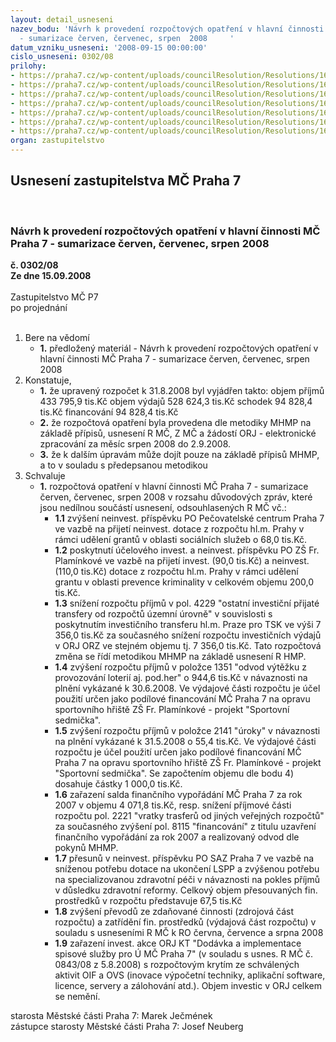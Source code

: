 ```yaml
---
layout: detail_usneseni
nazev_bodu: 'Návrh k provedení rozpočtových opatření v hlavní činnosti  MČ Praha 7
  - sumarizace červen, červenec, srpen  2008     '
datum_vzniku_usneseni: '2008-09-15 00:00:00'
cislo_usneseni: 0302/08
prilohy:
- https://praha7.cz/wp-content/uploads/councilResolution/Resolutions/16111/4-08-usnesenirm%c4%8d0728_08.doc
- https://praha7.cz/wp-content/uploads/councilResolution/Resolutions/16111/4-08-rm%c4%8d_d%c5%afvod.zpr.0728_08.doc
- https://praha7.cz/wp-content/uploads/councilResolution/Resolutions/16111/4-08-usnesen%c3%adrm%c4%8d0829_08.doc
- https://praha7.cz/wp-content/uploads/councilResolution/Resolutions/16111/4-08-rm%c4%8d_d%c5%afvod.zpr.0829_08.doc
- https://praha7.cz/wp-content/uploads/councilResolution/Resolutions/16111/4-08-us0888.doc
- https://praha7.cz/wp-content/uploads/councilResolution/Resolutions/16111/4-08-08rosrpen.doc
- https://praha7.cz/wp-content/uploads/councilResolution/Resolutions/16111/4-08-us0889.doc
organ: zastupitelstvo
---
```

<div id="ucUsn_pList" class="usn">
	<span><h2>Usnesení zastupitelstva MČ Praha 7 </h2>
<br></span><div class="standBody">
<span><h3>Návrh k provedení rozpočtových opatření v hlavní činnosti  MČ Praha 7 - sumarizace červen, červenec, srpen  2008     </h3></span><div class="center">
		<strong>č. 0302/08</strong><br>
	</div>
<div class="center">
		<strong>Ze dne 15.09.2008</strong><br><br>
	</div>Zastupitelstvo MČ P7<br> po projednání<br><br><ol>
<li>Bere na vědomí<ul><li>
<strong>1.</strong> předložený materiál - Návrh k provedení rozpočtových opatření v hlavní činnosti  MČ Praha 7 - sumarizace červen, červenec, srpen  2008     </li></ul>
</li>
<li>Konstatuje,<ul>
<li>
<strong>1.</strong> že upravený rozpočet k 31.8.2008  byl  vyjádřen takto:                                         objem příjmů       	    433 795,9 tis.Kč                                                              objem výdajů       	    528 624,3 tis.Kč                                                                             schodek                	      94 828,4 tis.Kč                                                     financování        	                  94 828,4 tis.Kč  </li>
<li>
<strong>2.</strong> že rozpočtová opatření byla provedena dle metodiky MHMP na základě přípisů, usnesení R MČ, Z MČ a žádostí ORJ - elektronické zpracování za měsíc srpen 2008 do 2.9.2008.</li>
<li>
<strong>3.</strong> že k dalším úpravám může dojít pouze na základě přípisů MHMP, a to v souladu s předepsanou metodikou</li>
</ul>
</li>
<li>Schvaluje<ul><li>
<strong>1.</strong> rozpočtová opatření v hlavní činnosti MČ Praha 7 - sumarizace červen, červenec, srpen  2008 v rozsahu důvodových zpráv, které jsou nedílnou součástí usnesení, odsouhlasených  R MČ vč.:<ul>
<li>
<strong>1.1</strong> zvýšení  neinvest. příspěvku PO Pečovatelské centrum Praha 7 ve vazbě na přijetí neinvest. dotace z rozpočtu hl.m. Prahy v rámci udělení grantů v oblasti sociálních služeb  o 68,0 tis.Kč.</li>
<li>
<strong>1.2</strong> poskytnutí účelového invest. a neinvest. příspěvku PO ZŠ Fr. Plamínkové ve vazbě na přijetí invest. (90,0 tis.Kč) a neinvest. (110,0 tis.Kč) dotace z rozpočtu hl.m. Prahy v rámci udělení grantu v oblasti prevence kriminality v celkovém objemu 200,0 tis.Kč.</li>
<li>
<strong>1.3</strong> snížení rozpočtu příjmů v pol. 4229 "ostatní investiční přijaté transfery od rozpočtů územní úrovně"  v souvislosti s poskytnutím investičního transferu hl.m. Praze pro TSK ve výši 7 356,0 tis.Kč za současného  snížení rozpočtu investičních výdajů v ORJ ORZ ve stejném objemu tj. 7 356,0 tis.Kč. Tato rozpočtová změna se řídí metodikou MHMP na základě usnesení R HMP.</li>
<li>
<strong>1.4</strong> zvýšení rozpočtu  příjmů v položce 1351 "odvod  výtěžku  z provozování  loterií aj. pod.her" o 944,6 tis.Kč v návaznosti na plnění vykázané k 30.6.2008. Ve výdajové části rozpočtu je účel použití určen jako podílové financování MČ Praha 7 na  opravu sportovního hřiště ZŠ Fr. Plamínkové - projekt "Sportovní sedmička".</li>
<li>
<strong>1.5</strong> zvýšení rozpočtu příjmů  v položce 2141 "úroky" v návaznosti na plnění vykázané k 31.5.2008 o 55,4 tis.Kč. Ve výdajové části rozpočtu je účel použití určen jako podílové financování MČ Praha 7 na  opravu sportovního hřiště ZŠ Fr. Plamínkové - projekt "Sportovní sedmička". Se započtením objemu dle bodu 4) dosahuje částky 1 000,0 tis.Kč. </li>
<li>
<strong>1.6</strong> zařazení salda finančního vypořádání MČ Praha 7 za rok 2007 v objemu 4 071,8 tis.Kč, resp. snížení příjmové části rozpočtu pol. 2221 "vratky trasferů od jiných veřejných rozpočtů"  za současného zvýšení pol. 8115 "financování" z titulu uzavření finančního vypořádání za rok 2007 a realizovaný  odvod  dle pokynů MHMP.</li>
<li>
<strong>1.7</strong> přesunů v neinvest.  příspěvku PO SAZ Praha 7 ve vazbě na sníženou potřebu dotace na ukončení LSPP a zvýšenou potřebu na specializovanou zdravotní péči v návaznosti na pokles příjmů v důsledku zdravotní reformy. Celkový objem přesouvaných fin. prostředků v rozpočtu představuje 67,5 tis.Kč</li>
<li>
<strong>1.8</strong> zvýšení převodů ze zdaňované činnosti (zdrojová část rozpočtu) a zatřídění  fin. prostředků (výdajová část rozpočtu) v souladu s usneseními R MČ k RO června, července a srpna 2008</li>
<li>
<strong>1.9</strong> zařazení invest. akce ORJ KT "Dodávka a implementace spisové služby pro Ú MČ Praha 7" (v souladu s usnes. R MČ č. 0843/08 z 5.8.2008) s rozpočtovým krytím ze schválených aktivit OIF a OVS (inovace výpočetní techniky, aplikační software, licence, servery a zálohování atd.).  Objem investic v  ORJ celkem se nemění.</li>
</ul>
</li></ul>
</li>
</ol>starosta Městské části Praha 7: Marek Ječmének<br>zástupce starosty Městské části Praha 7: Josef Neuberg
</div>
</div>